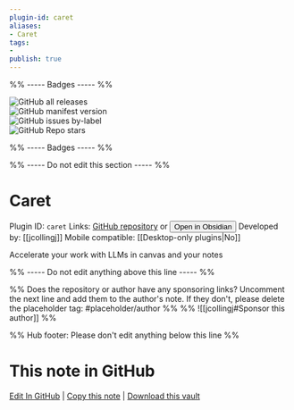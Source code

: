 ```yaml
---
plugin-id: caret
aliases:
- Caret
tags: 
- 
publish: true
---
```


%% ----- Badges ----- %%

![GitHub all releases](https://img.shields.io/github/downloads/jcollingj/caret/total?color=573E7A&logo=github&style=for-the-badge)   
![GitHub manifest version](https://img.shields.io/github/manifest-json/v/jcollingj/caret?color=573E7A&logo=github&style=for-the-badge)   
![GitHub issues by-label](https://img.shields.io/github/issues/jcollingj/caret/help%20wanted?color=573E7A&logo=github&style=for-the-badge)   
![GitHub Repo stars](https://img.shields.io/github/stars/jcollingj/caret?color=573E7A&logo=github&style=for-the-badge)

%% ----- Badges ----- %%

%% ----- Do not edit this section ----- %%

# Caret

Plugin ID: `caret`
Links: [GitHub repository](https://github.com/jcollingj/caret) or [<button id=HH>Open in Obsidian</button>](obsidian://show-plugin?id=caret)
Developed by: [[jcollingj]]
Mobile compatible: [[Desktop-only plugins|No]]

Accelerate your work with LLMs in canvas and your notes

%% ----- Do not edit anything above this line ----- %% 

%% Does the repository or author have any sponsoring links? Uncomment the next line and add them to the author's note. If they don't, please delete the placeholder tag: #placeholder/author %%
%% ![[jcollingj#Sponsor this author]] %%

%% Hub footer: Please don't edit anything below this line %%

# This note in GitHub

<span class="git-footer">[Edit In GitHub](https://github.dev/obsidian-community/obsidian-hub/blob/main/02%20-%20Community%20Expansions/02.05%20All%20Community%20Expansions/Plugins/caret.md "git-hub-edit-note") | [Copy this note](https://raw.githubusercontent.com/obsidian-community/obsidian-hub/main/02%20-%20Community%20Expansions/02.05%20All%20Community%20Expansions/Plugins/caret.md "git-hub-copy-note") | [Download this vault](https://github.com/obsidian-community/obsidian-hub/archive/refs/heads/main.zip "git-hub-download-vault") </span>
